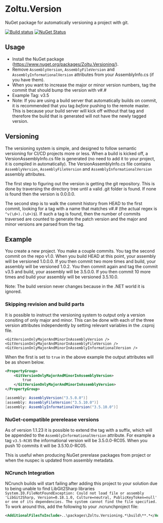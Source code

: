 # Zoltu.Version

NuGet package for automatically versioning a project with git.

[![Build status](http://img.shields.io/appveyor/ci/Zoltu/zoltu-versioning.svg)](https://ci.appveyor.com/project/Zoltu/zoltu-versioning)
[![NuGet Status](http://img.shields.io/nuget/v/Zoltu.Versioning.svg)](https://www.nuget.org/packages/Zoltu.Versioning/)

## Usage

 * Install the NuGet package (https://www.nuget.org/packages/Zoltu.Versioning/).
 * Remove `AssemblyVersion`, `AssemblyFileVersion` and `AssemblyInformationalVersion` attributes from your AssemblyInfo.cs (if you have them).
 * When you want to increase the major or minor version numbers, tag the commit that should bump the version with v#.#
  * Example Tag: v3.5
  * Note: If you are using a build server that automatically builds on commit, it is recommended that you tag *before* pushing to the remote master.  This is because your build server will kick off without that tag and therefore the build that is generated will not have the newly tagged version.

## Versioning

The versioning system is simple, and designed to follow semantic versioning for CI/CD projects more or less.  When a build is kicked off, a VersionAssemblyInfo.cs file is generated (no need to add it to your project, it is compiled in automatically).  The VersionAssemblyInfo.cs file contains `AssemblyVersion`, `AssemblyFileVersion` and `AssemblyInformationalVersion` assembly attributes.

The first step to figuring out the version is getting the git repository.  This is done by traversing the directory tree until a valid .git folder is found.  If none is found then the version is 0.0.0.0.

The second step is to walk the commit history from HEAD to the first commit, looking for a tag with a name that matches v#.# (the actual regex is `^v(\d+).(\d+)$`). If such a tag is found, then the number of commits traversed are counted to generate the patch version and the major and minor versions are parsed from the tag.

## Example

You create a new project.  You make a couple commits.  You tag the second commit on the repo v1.0.  When you build HEAD at this point, your assembly will be versioned 1.0.0.0.  If you then commit two more times and build, your assembly will be versioned 1.0.2.  You then commit again and tag the commit v3.5 and build, your assembly will be 3.5.0.0.  If you then commit 10 more times and build your assembly will be versioned 3.5.10.0.

Note: The build version never changes because in the .NET world it is ignored.

### Skipping revision and build parts

It is possible to instruct the versioning system to output only a version consiting of only major and minor. This can be done with each of the three version attributes independently by setting relevant variables in the .csproj file.

```
<GitVersionOnlyMajorAndMinorInAssemblyVersion />
<GitVersionOnlyMajorAndMinorInAssemblyFileVersion />
<GitVersionOnlyMajorAndMinorInAssemblyInformationalVersion />
```

When the first is set to `true` in the above example the output attributes will be as shown below.

``` xml
<PropertyGroup>
    <GitVersionOnlyMajorAndMinorInAssemblyVersion>
        true
    </GitVersionOnlyMajorAndMinorInAssemblyVersion>
</PropertyGroup>
```

``` c#
[assembly: AssemblyVersion("3.5.0.0")]
[assembly: AssemblyFileVersion("3.5.10.0")]
[assembly: AssemblyInformationalVersion("3.5.10.0")]
```

### NuGet-compatible prerelease versions

As of version 1.1.23 it is possible to extend the tag with a suffix, which will be appended to the `AssemblyInformationalVersion` attribute. For example a tag `v3.5-RC05` the informational version will be 3.5.0.0-RC05. When you push 10 commits it will be 3.5.10.0-RC05.

This is useful when producing NuGet prerelase packages from project or when the nuspec is updated from assembly metadata.

### NCrunch Integration

NCrunch builds will start failing after adding this project to your solution due to being unable to find LibGit2Sharp libraries `System.IO.FileNotFoundException: Could not load file or assembly 'LibGit2Sharp, Version=0.18.1.0, Culture=neutral, PublicKeyToken=null' or one of its dependencies. The system cannot find the file specified.`
To work around this, add the following to your .ncrunchproject file:

``` xml
<AdditionalFilesToInclude>..\packages\Zoltu.Versioning.*\build\**.*</AdditionalFilesToInclude>
```

